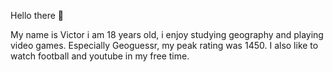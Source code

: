 Hello there 👋

My name is Victor i am 18 years old, i enjoy studying geography and playing video games. Especially Geoguessr, my peak rating was 1450.
I also like to watch football and youtube in my free time.
